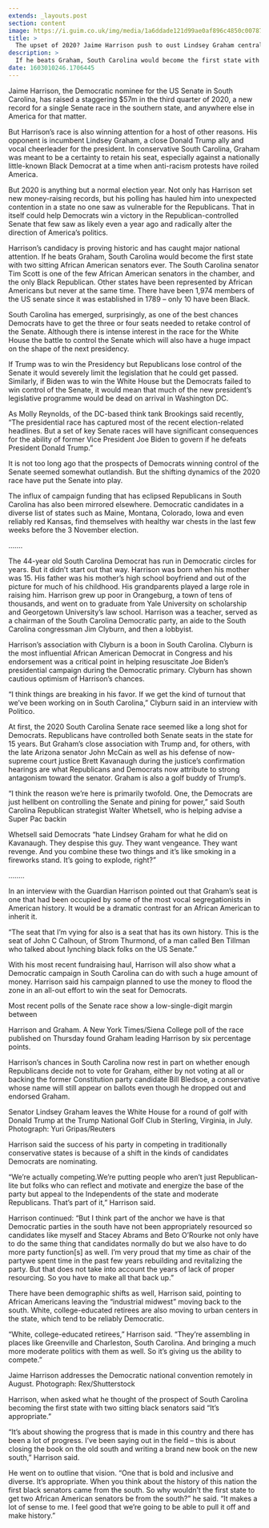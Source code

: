 ```yaml
--- 
extends: _layouts.post 
section: content 
image: https://i.guim.co.uk/img/media/1a6ddade121d99ae0af896c4850c00787f5edc87/0_98_5472_3283/master/5472.jpg?width=1200&height=630&quality=85&auto=format&fit=crop&overlay-align=bottom%2Cleft&overlay-width=100p&overlay-base64=L2ltZy9zdGF0aWMvb3ZlcmxheXMvdG8tZGVmYXVsdC5wbmc&enable=upscale&s=8ea3947df4e3233b20f2b223fb56e783 
title: > 
  The upset of 2020? Jaime Harrison push to oust Lindsey Graham central to US Senate battle 
description: > 
  If he beats Graham, South Carolina would become the first state with two sitting African American senators ever.The South Carolina senator Tim Scott is one of the few African American senators in the chamber, and the only Black Republican.Harrison was a teacher, served as a chairman of the South Carolina Democratic party, an aide to the South Carolina congressman Jim Clyburn, and then a lobbyist.If we get the kind of turnout that we’ve been working on in South Carolina,” Clyburn said in an interview with Politico.At first, the 2020 South Carolina Senate race seemed like a long shot for Democrats. 
date: 1603010246.1706445 
--- 
```

Jaime Harrison, the Democratic nominee for the US Senate in South Carolina, has raised a staggering $57m in the third quarter of 2020, a new record for a single Senate race in the southern state, and anywhere else in America for that matter.

But Harrison’s race is also winning attention for a host of other reasons. His opponent is incumbent Lindsey Graham, a close Donald Trump ally and vocal cheerleader for the president. In conservative South Carolina, Graham was meant to be a certainty to retain his seat, especially against a nationally little-known Black Democrat at a time when anti-racism protests have roiled America.

But 2020 is anything but a normal election year. Not only has Harrison set new money-raising records, but his polling has hauled him into unexpected contention in a state no one saw as vulnerable for the Republicans. That in itself could help Democrats win a victory in the Republican-controlled Senate that few saw as likely even a year ago and radically alter the direction of America’s politics.

Harrison’s candidacy is proving historic and has caught major national attention. If he beats Graham, South Carolina would become the first state with two sitting African American senators ever. The South Carolina senator Tim Scott is one of the few African American senators in the chamber, and the only Black Republican. Other states have been represented by African Americans but never at the same time. There have been 1,974 members of the US senate since it was established in 1789 – only 10 have been Black.

South Carolina has emerged, surprisingly, as one of the best chances Democrats have to get the three or four seats needed to retake control of the Senate. Although there is intense interest in the race for the White House the battle to control the Senate which will also have a huge impact on the shape of the next presidency.

If Trump was to win the Presidency but Republicans lose control of the Senate it would severely limit the legislation that he could get passed. Similarly, if Biden was to win the White House but the Democrats failed to win control of the Senate, it would mean that much of the new president’s legislative programme would be dead on arrival in Washington DC.

As Molly Reynolds, of the DC-based think tank Brookings said recently, “The presidential race has captured most of the recent election-related headlines. But a set of key Senate races will have significant consequences for the ability of former Vice President Joe Biden to govern if he defeats President Donald Trump.”

It is not too long ago that the prospects of Democrats winning control of the Senate seemed somewhat outlandish. But the shifting dynamics of the 2020 race have put the Senate into play.

The influx of campaign funding that has eclipsed Republicans in South Carolina has also been mirrored elsewhere. Democratic candidates in a diverse list of states such as Maine, Montana, Colorado, Iowa and even reliably red Kansas, find themselves with healthy war chests in the last few weeks before the 3 November election.

…….

The 44-year old South Carolina Democrat has run in Democratic circles for years. But it didn’t start out that way. Harrison was born when his mother was 15. His father was his mother’s high school boyfriend and out of the picture for much of his childhood. His grandparents played a large role in raising him. Harrison grew up poor in Orangeburg, a town of tens of thousands, and went on to graduate from Yale University on scholarship and Georgetown University’s law school. Harrison was a teacher, served as a chairman of the South Carolina Democratic party, an aide to the South Carolina congressman Jim Clyburn, and then a lobbyist.

Harrison’s association with Clyburn is a boon in South Carolina. Clyburn is the most influential African American Democrat in Congress and his endorsement was a critical point in helping resuscitate Joe Biden’s presidential campaign during the Democratic primary. Clyburn has shown cautious optimism of Harrison’s chances.

“I think things are breaking in his favor. If we get the kind of turnout that we’ve been working on in South Carolina,” Clyburn said in an interview with Politico.

At first, the 2020 South Carolina Senate race seemed like a long shot for Democrats. Republicans have controlled both Senate seats in the state for 15 years. But Graham’s close association with Trump and, for others, with the late Arizona senator John McCain as well as his defense of now-supreme court justice Brett Kavanaugh during the justice’s confirmation hearings are what Republicans and Democrats now attribute to strong antagonism toward the senator. Graham is also a golf buddy of Trump’s.

“I think the reason we’re here is primarily twofold. One, the Democrats are just hellbent on controlling the Senate and pining for power,” said South Carolina Republican strategist Walter Whetsell, who is helping advise a Super Pac backin

Whetsell said Democrats “hate Lindsey Graham for what he did on Kavanaugh. They despise this guy. They want vengeance. They want revenge. And you combine these two things and it’s like smoking in a fireworks stand. It’s going to explode, right?”

……..

In an interview with the Guardian Harrison pointed out that Graham’s seat is one that had been occupied by some of the most vocal segregationists in American history. It would be a dramatic contrast for an African American to inherit it.

“The seat that I’m vying for also is a seat that has its own history. This is the seat of John C Calhoun, of Strom Thurmond, of a man called Ben Tillman who talked about lynching black folks on the US Senate.”

With his most recent fundraising haul, Harrison will also show what a Democratic campaign in South Carolina can do with such a huge amount of money. Harrison said his campaign planned to use the money to flood the zone in an all-out effort to win the seat for Democrats.

Most recent polls of the Senate race show a low-single-digit margin between

Harrison and Graham. A New York Times/Siena College poll of the race published on Thursday found Graham leading Harrison by six percentage points.

Harrison’s chances in South Carolina now rest in part on whether enough Republicans decide not to vote for Graham, either by not voting at all or backing the former Constitution party candidate Bill Bledsoe, a conservative whose name will still appear on ballots even though he dropped out and endorsed Graham.

Senator Lindsey Graham leaves the White House for a round of golf with Donald Trump at the Trump National Golf Club in Sterling, Virginia, in July. Photograph: Yuri Gripas/Reuters

Harrison said the success of his party in competing in traditionally conservative states is because of a shift in the kinds of candidates Democrats are nominating.

“We’re actually competing.We’re putting people who aren’t just Republican-lite but folks who can reflect and motivate and energize the base of the party but appeal to the Independents of the state and moderate Republicans. That’s part of it,” Harrison said.

Harrison continued: “But I think part of the anchor we have is that Democratic parties in the south have not been appropriately resourced so candidates like myself and Stacey Abrams and Beto O’Rourke not only have to do the same thing that candidates normally do but we also have to do more party function[s] as well. I’m very proud that my time as chair of the partywe spent time in the past few years rebuilding and revitalizing the party. But that does not take into account the years of lack of proper resourcing. So you have to make all that back up.”

There have been demographic shifts as well, Harrison said, pointing to African Americans leaving the “industrial midwest” moving back to the south. White, college-educated retirees are also moving to urban centers in the state, which tend to be reliably Democratic.

“White, college-educated retirees,” Harrison said. “They’re assembling in places like Greenville and Charleston, South Carolina. And bringing a much more moderate politics with them as well. So it’s giving us the ability to compete.”

Jaime Harrison addresses the Democratic national convention remotely in August. Photograph: Rex/Shutterstock

Harrison, when asked what he thought of the prospect of South Carolina becoming the first state with two sitting black senators said “It’s appropriate.”

“It’s about showing the progress that is made in this country and there has been a lot of progress. I’ve been saying out in the field – this is about closing the book on the old south and writing a brand new book on the new south,” Harrison said.

He went on to outline that vision. “One that is bold and inclusive and diverse. It’s appropriate. When you think about the history of this nation the first black senators came from the south. So why wouldn’t the first state to get two African American senators be from the south?” he said. “It makes a lot of sense to me. I feel good that we’re going to be able to pull it off and make history.”